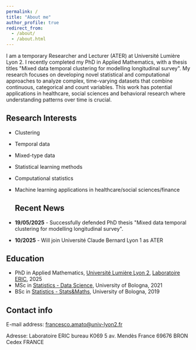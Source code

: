 ```yaml
---
permalink: /
title: "About me"
author_profile: true
redirect_from: 
  - /about/
  - /about.html
---
```


I am a temporary Researcher and Lecturer (ATER) at Université Lumière Lyon 2. I recently completed my PhD in Applied Mathematics, with a thesis titles "Mixed data temporal clustering for modelling longitudinal survey". My research focuses on developing novel statistical and computational approaches to analyze complex, time-varying datasets that combine continuous, categorical and count variables. This work has potential applications in healthcare, social sciences and behavioral research where understanding patterns over time is crucial.

## Research Interests
- Clustering
- Temporal data
- Mixed-type data
- Statistical learning methods
- Computational statistics
- Machine learning applications in healthcare/social sciences/finance

  ## Recent News
- **19/05/2025** - Successfully defended PhD thesis "Mixed data temporal clustering for modelling longitudinal survey".
- **10/2025** - Will join Université Claude Bernard Lyon 1 as ATER

## Education
- PhD in Applied Mathematics, [Université Lumière Lyon 2](https://www.univ-lyon2.fr/), [Laboratoire ERIC](https://eric.msh-lse.fr/), 2025
- MSc in [Statistics - Data Science](https://corsi.unibo.it/2cycle/StatisticalSciences/index.html), University of Bologna, 2021
- BSc in [Statistics - Stats&Maths](https://corsi.unibo.it/1cycle/StatsMaths), University of Bologna, 2019

## Contact info
E-mail address: francesco.amato@univ-lyon2.fr

Adresse: 
Laboratoire ERIC
bureau K069
5 av. Mendès France
69676 BRON Cedex
FRANCE






